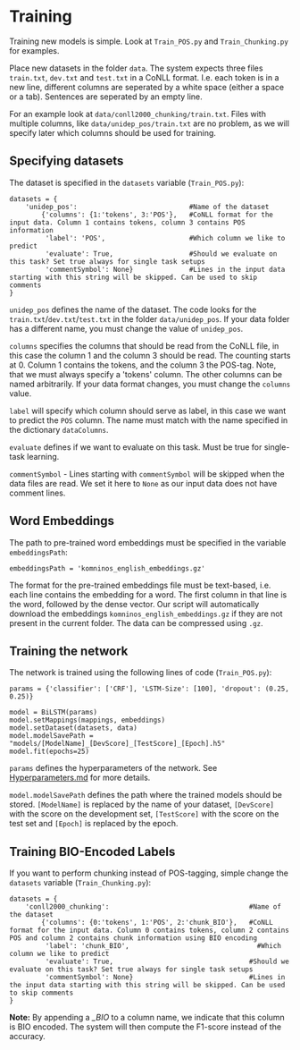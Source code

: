 # Training
Training new models is simple. Look at `Train_POS.py` and `Train_Chunking.py` for examples.

Place new datasets in the folder `data`. The system expects three files `train.txt`, `dev.txt` and `test.txt` in a CoNLL format. I.e. each token is in a new line, different columns are seperated by a white space (either a space or a tab). Sentences are seperated by an empty line.

For an example look at `data/conll2000_chunking/train.txt`. Files with multiple columns, like `data/unidep_pos/train.txt` are no problem, as we will specify later which columns should be used for training.


## Specifying datasets
The dataset is specified in the `datasets` variable (`Train_POS.py`):
```
datasets = {
    'unidep_pos':                            #Name of the dataset
        {'columns': {1:'tokens', 3:'POS'},   #CoNLL format for the input data. Column 1 contains tokens, column 3 contains POS information
         'label': 'POS',                     #Which column we like to predict
         'evaluate': True,                   #Should we evaluate on this task? Set true always for single task setups
         'commentSymbol': None}              #Lines in the input data starting with this string will be skipped. Can be used to skip comments
}
```

`unidep_pos` defines the name of the dataset. The code looks for the `train.txt`/`dev.txt`/`test.txt` in the folder `data/unidep_pos`. If your data folder has a different name, you must change the value of `unidep_pos`.

`columns` specifies the columns that should be read from the CoNLL file, in this case the column 1 and the column 3 should be read. The counting starts at 0. Column 1 contains the tokens, and the column 3 the POS-tag. Note, that we must always specify a 'tokens' column. The other columns can be named arbitrarily. If your data format changes, you must change the `columns` value.

`label` will specify which column should serve as label, in this case we want to predict the `POS` column. The name must match with the name specified in the dictionary `dataColumns`.

`evaluate` defines if we want to evaluate on this task. Must be true for single-task learning.

`commentSymbol` - Lines starting with `commentSymbol` will be skipped when the data files are read. We set it here to `None` as our input data does not have comment lines.

## Word Embeddings
The path to pre-trained word embeddings must be specified in the variable `embeddingsPath`:
```
embeddingsPath = 'komninos_english_embeddings.gz'
```

The format for the pre-trained embeddings file must be text-based, i.e. each line contains the embedding for a word. The first column in that line is the word, followed by the dense vector. Our script will automatically download the embeddings `komninos_english_embeddings.gz` if they are not present in the current folder. The data can be compressed using `.gz`.

## Training the network
The network is trained using the following lines of code (`Train_POS.py`):
```
params = {'classifier': ['CRF'], 'LSTM-Size': [100], 'dropout': (0.25, 0.25)}

model = BiLSTM(params)
model.setMappings(mappings, embeddings)
model.setDataset(datasets, data)
model.modelSavePath = "models/[ModelName]_[DevScore]_[TestScore]_[Epoch].h5"
model.fit(epochs=25)
```

`params` defines the hyperparameters of the network. See [Hyperparameters.md](Hyperparameters.md) for more details.

`model.modelSavePath` defines the path where the trained models should be stored. `[ModelName]` is replaced by the name of your dataset, `[DevScore]` with the score on the development set, `[TestScore]` with the score on the test set and `[Epoch]` is replaced by the epoch.

## Training BIO-Encoded Labels
If you want to perform chunking instead of POS-tagging, simple change the `datasets` variable (`Train_Chunking.py`):
```
datasets = {
    'conll2000_chunking':                                   #Name of the dataset
        {'columns': {0:'tokens', 1:'POS', 2:'chunk_BIO'},   #CoNLL format for the input data. Column 0 contains tokens, column 2 contains POS and column 2 contains chunk information using BIO encoding
         'label': 'chunk_BIO',                                #Which column we like to predict
         'evaluate': True,                                  #Should we evaluate on this task? Set true always for single task setups
         'commentSymbol': None}                             #Lines in the input data starting with this string will be skipped. Can be used to skip comments
}
```

**Note:** By appending a *_BIO* to a column name, we indicate that this column is BIO encoded. The system will then compute the F1-score instead of the accuracy. 
